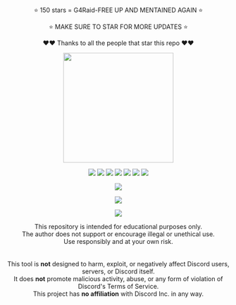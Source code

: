 <div align="center">
⭐ 150 stars = G4Raid-FREE UP AND MENTAINED AGAIN ⭐ 
  
⭐ MAKE SURE TO STAR FOR MORE UPDATES ⭐ 
  
❤️❤️ Thanks to all the people that star this repo ❤️❤️
</div>

<p align="center">
  <img src="https://i.imgur.com/ytj2i7l.png" width="250" height="250">
</p>

<p align="center">
  <img src="https://img.shields.io/github/stars/R3CI/G4Spam?style=flat-square&color=5005ff">
  <img src="https://img.shields.io/github/license/R3CI/G4Spam?style=flat-square&color=5005ff">
  <img src="https://img.shields.io/github/issues/R3CI/G4Spam?style=flat-square&color=5005ff">
  <img src="https://img.shields.io/github/languages/top/R3CI/G4Spam?style=flat-square&color=5005ff">
  <img src="https://img.shields.io/github/repo-size/R3CI/G4Spam?style=flat-square&color=5005ff">
  <img src="https://img.shields.io/github/last-commit/R3CI/G4Spam?style=flat-square&color=5005ff">
  <img src="https://img.shields.io/github/commit-activity/m/R3CI/G4Spam?style=flat-square&color=5005ff">
  <!-- <img src="https://img.shields.io/badge/CLICKME-90EE90?style=flat-square&logo=Youtube&label=Tutorial&cacheSeconds=5&link=https%3A%2F%2Fwww.youtube.com%2Fwatch%3Fv%3DJEpa3RBnn_I"> -->
</p>

<p align="center">
  <img src="https://visit-counter.vercel.app/counter.png?page=https%3A%2F%2Fgithub.com%2FR3CI%2FG4Spam&s=80&c=6000ff&bg=00000000&no=5&ff=alien&tb=&ta=">
</p>
  
<p align="center">
  <img src="https://i.imgur.com/gX00hf7.png">
</p>

<p align="center">
  <img src="https://api.star-history.com/svg?repos=R3CI/G4Spam&type=Date&theme=dark">
</p>

<div align="center">

This repository is intended for educational purposes only.  
The author does not support or encourage illegal or unethical use.  
Use responsibly and at your own risk.  
<br><br>
This tool is **not** designed to harm, exploit, or negatively affect Discord users, servers, or Discord itself.  
It does **not** promote malicious activity, abuse, or any form of violation of Discord's Terms of Service.  
This project has **no affiliation** with Discord Inc. in any way.

</div>
